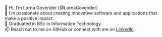 
👋 Hi, I’m Lorna Govender (@LornaGovender)  
👀 I’m passionate about creating innovative software and applications that make a positive impact.  
🌱 Graduated in BSc in Information Technology.  
📫 Reach out to me on GitHub or connect with me on [LinkedIn](https://www.linkedin.com/in/lornagovender).
<!---
LornaGovender/LornaGovender is a ✨ special ✨ repository because its `README.md` (this file) appears on your GitHub profile.
You can click the Preview link to take a look at your changes.
--->
